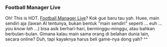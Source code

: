 ### Football Manager Live

Oh! This is HOT. <a href="http://www.sigames.com/news.php?type=view&amp;article_id=1272">Football Manager Live</a>? Kok gue baru tau yah. Huee, main sendiri aja (lawan AI tentunya, bukan bentuk "main sendiri" seperti ... euh ... <em>you know lah</em> ...) bisa asik berhari-hari, berminggu-minggu, atau bahkan berbulan-bulan. Gimana kalau main sama orang di belahan dunia lain, secara online? Duh, tapi kayaknya harus beli game-nya dong yah? ^^

<!-- {"time": "2007-07-12 22:49:03", "title": "Football Manager Live"} -->
